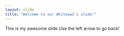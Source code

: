 ```yaml
---
layout: slide
title: "Welcome to our Whiteaw2's slide!"
---
```

This is my awesome slide
Use the left arrow to go back!
